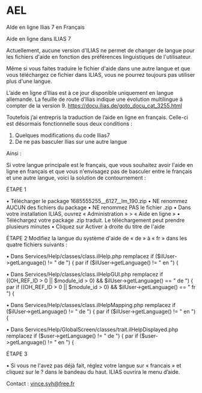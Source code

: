 # AEL
AIde en ligne Ilias 7 en Français

Aide en ligne dans ILIAS 7

Actuellement, aucune version d'ILIAS ne permet de changer de langue pour les fichiers d'aide en fonction des préférences linguistiques de l'utilisateur.

Même si vous faites traduire le fichier d'aide dans une autre langue et que vous téléchargez ce fichier dans ILIAS, vous ne pourrez toujours pas utiliser plus d'une langue.

L’aide en ligne d’Ilias est à ce jour disponible uniquement en langue allemande.
La feuille de route d’Ilias indique une évolution multilingue à compter de la version 9.
https://docu.ilias.de/goto_docu_cat_3255.html

Toutefois j’ai entrepris la traduction de l’aide en ligne en français. Celle-ci est désormais fonctionnelle sous deux conditions :

1.	Quelques modifications du code Ilias7
2.	De ne pas basculer Ilias sur une autre langue

Ainsi :

Si votre langue principale est le français, que vous souhaitez avoir l'aide en ligne en français et que vous n'envisagez pas de basculer entre le français et une autre langue, voici la solution de contournement :

ÉTAPE 1

•	Télécharger le package 1685555255__6127__lm_190.zip
•	NE renommez AUCUN des fichiers du package
•	NE renommez PAS le fichier .zip
•	Dans votre installation ILIAS, ouvrez « Administration » > « Aide en ligne »
•	Téléchargez votre package .zip traduit. Le téléchargement peut prendre plusieurs minutes
•	Cliquez sur Activer à droite du titre de l'aide

ÉTAPE 2
Modifiez la langue du système d'aide de « de » à « fr » dans les quatre fichiers suivants :

•	Dans Services/Help/classes/class.ilHelp.php
remplacez
if ($ilUser->getLanguage() != " de ") {
par
if ($ilUser->getLanguage() != " en ") {

•	Dans Services/Help/classes/class.ilHelpGUI.php
remplacez
if ((OH_REF_ID > 0 || $module_id > 0) && $ilUser->getLanguage() == " de ") {
par
if ((OH_REF_ID > 0 || $module_id > 0) && $ilUser->getLanguage() == " fr ") {

•	Dans Services/Help/classes/class.ilHelpMapping.php
remplacez
if ($ilUser->getLanguage() != " de ") {
par
if ($ilUser->getLanguage() != " en ") {

•	Dans Services/Help/GlobalScreen/classes/trait.ilHelpDisplayed.php
remplacez
if ($user->getLanguage() != " de ") {
par
if ($user->getLanguage() != " en ") {

ÉTAPE 3

•	Si vous ne l'avez pas déjà fait, réglez votre langue sur « francais » et cliquez sur le ? dans le bandeau du haut.
ILIAS ouvrira le menu d’aide.

Contact : vince.syh@free.fr


